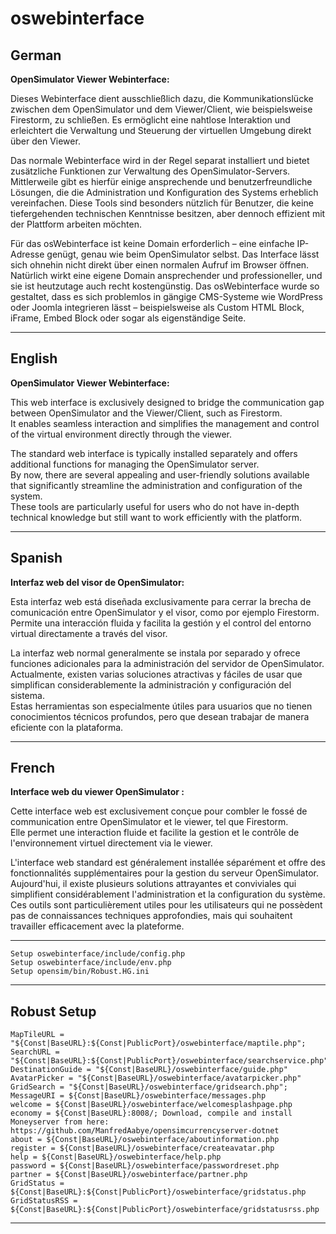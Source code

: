 # oswebinterface

## German

**OpenSimulator Viewer Webinterface:**

Dieses Webinterface dient ausschließlich dazu, die Kommunikationslücke zwischen dem OpenSimulator und dem Viewer/Client, wie beispielsweise Firestorm, zu schließen.
Es ermöglicht eine nahtlose Interaktion und erleichtert die Verwaltung und Steuerung der virtuellen Umgebung direkt über den Viewer.

Das normale Webinterface wird in der Regel separat installiert und bietet zusätzliche Funktionen zur Verwaltung des OpenSimulator-Servers.
Mittlerweile gibt es hierfür einige ansprechende und benutzerfreundliche Lösungen, die die Administration und Konfiguration des Systems erheblich vereinfachen.
Diese Tools sind besonders nützlich für Benutzer, die keine tiefergehenden technischen Kenntnisse besitzen, aber dennoch effizient mit der Plattform arbeiten möchten.

Für das osWebinterface ist keine Domain erforderlich – eine einfache IP-Adresse genügt, genau wie beim OpenSimulator selbst. Das Interface lässt sich ohnehin nicht direkt über einen normalen Aufruf im Browser öffnen.
Natürlich wirkt eine eigene Domain ansprechender und professioneller, und sie ist heutzutage auch recht kostengünstig.
Das osWebinterface wurde so gestaltet, dass es sich problemlos in gängige CMS-Systeme wie WordPress oder Joomla integrieren lässt – beispielsweise als Custom HTML Block, iFrame, Embed Block oder sogar als eigenständige Seite.

---

## English

**OpenSimulator Viewer Webinterface:**  

This web interface is exclusively designed to bridge the communication gap between OpenSimulator and the Viewer/Client, such as Firestorm.  
It enables seamless interaction and simplifies the management and control of the virtual environment directly through the viewer.  

The standard web interface is typically installed separately and offers additional functions for managing the OpenSimulator server.  
By now, there are several appealing and user-friendly solutions available that significantly streamline the administration and configuration of the system.  
These tools are particularly useful for users who do not have in-depth technical knowledge but still want to work efficiently with the platform.  

---

## Spanish

**Interfaz web del visor de OpenSimulator:**  

Esta interfaz web está diseñada exclusivamente para cerrar la brecha de comunicación entre OpenSimulator y el visor, como por ejemplo Firestorm.  
Permite una interacción fluida y facilita la gestión y el control del entorno virtual directamente a través del visor.  

La interfaz web normal generalmente se instala por separado y ofrece funciones adicionales para la administración del servidor de OpenSimulator.  
Actualmente, existen varias soluciones atractivas y fáciles de usar que simplifican considerablemente la administración y configuración del sistema.  
Estas herramientas son especialmente útiles para usuarios que no tienen conocimientos técnicos profundos, pero que desean trabajar de manera eficiente con la plataforma.  

---

## French

**Interface web du viewer OpenSimulator :**  

Cette interface web est exclusivement conçue pour combler le fossé de communication entre OpenSimulator et le viewer, tel que Firestorm.  
Elle permet une interaction fluide et facilite la gestion et le contrôle de l'environnement virtuel directement via le viewer.  

L'interface web standard est généralement installée séparément et offre des fonctionnalités supplémentaires pour la gestion du serveur OpenSimulator.  
Aujourd'hui, il existe plusieurs solutions attrayantes et conviviales qui simplifient considérablement l'administration et la configuration du système.  
Ces outils sont particulièrement utiles pour les utilisateurs qui ne possèdent pas de connaissances techniques approfondies,
mais qui souhaitent travailler efficacement avec la plateforme.

  ---

    Setup oswebinterface/include/config.php
    Setup oswebinterface/include/env.php
    Setup opensim/bin/Robust.HG.ini

  ---

## Robust Setup

    MapTileURL = "${Const|BaseURL}:${Const|PublicPort}/oswebinterface/maptile.php";
    SearchURL = "${Const|BaseURL}:${Const|PublicPort}/oswebinterface/searchservice.php";
    DestinationGuide = "${Const|BaseURL}/oswebinterface/guide.php"
    AvatarPicker = "${Const|BaseURL}/oswebinterface/avatarpicker.php"
    GridSearch = "${Const|BaseURL}/oswebinterface/gridsearch.php";
    MessageURI = ${Const|BaseURL}/oswebinterface/messages.php
    welcome = ${Const|BaseURL}/oswebinterface/welcomesplashpage.php
    economy = ${Const|BaseURL}:8008/; Download, compile and install Moneyserver from here: https://github.com/ManfredAabye/opensimcurrencyserver-dotnet
    about = ${Const|BaseURL}/oswebinterface/aboutinformation.php
    register = ${Const|BaseURL}/oswebinterface/createavatar.php
    help = ${Const|BaseURL}/oswebinterface/help.php
    password = ${Const|BaseURL}/oswebinterface/passwordreset.php
    partner = ${Const|BaseURL}/oswebinterface/partner.php
    GridStatus = ${Const|BaseURL}:${Const|PublicPort}/oswebinterface/gridstatus.php
    GridStatusRSS = ${Const|BaseURL}:${Const|PublicPort}/oswebinterface/gridstatusrss.php

  ---
  